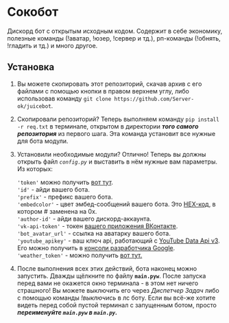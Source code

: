 # Сокобот
Дискорд бот с открытым исходным кодом. Содержит в себе экономику, полезные команды (!аватар, !юзер, !сервер и тд.), рп-команды (!обнять, !гладить и тд.) и много другое.


## Установка


1. Вы можете скопировать этот репозиторий, скачав архив с его файлами с помощью кнопки в правом верхнем углу, либо использовав команду ````git clone https://github.com/Server-ok/juicebot````.
2. Скопировали репозиторий? Теперь выполняем команду ```pip install -r req.txt``` в терминале, открытом в директории ___того самого репозитория___ из первого шага. Эта команда установит все нужные для бота модули.
3. Установили необходимые модули? Отлично! Теперь вы должны открыть файл _`config.py`_ и выставить в нём нужные вам параметры. Из которых:

    `'token'` можно получить [вот тут](https://discord.com/developers "После создания дискорд-бота на этом сайте вы можете получить его токен. Если не знаете как - гуглите xD").  
    `'id'` - айди вашего бота.  
    `'prefix'` - префикс вашего бота.  
    `'embedcolor'` - цвет эмбед-сообщений вашего бота. Это [HEX-код](https://colorscheme.ru/color-names.html), в котором # заменена на 0x.  
    `'author-id'` - айди вашего дискорд-аккаунта.  
    `'vk-api-token'` - токен [вашего приложения ВКонтакте](https://vk.com/dev/vkapp_create).  
    `'bot_avatar_url'` - ссылка на аватарку вашего бота.  
    `'youtube_apikey'` - ваш ключ api, работающий с [YouTube Data Api v3](https://developers.google.com/youtube/v3). Его можно получить в [консоли разработчика Google](https://console.cloud.google.com/apis/dashboard).  
    `'weather_token'` - можно получить [вот тут.](https://openweathermap.org/api)
    
4. После выполнения всех этих действий, бота наконец можно запустить. Дважды щёлкните по файлу **`main.pyw`**. После запуска перед вами не окажется окно терминала - в этом нет ничего страшного! Вы можете выключить его через _Диспетчер Задач_ либо с помощью команды _!выключись_ в лс боту. Если вы всё-же хотите видеть перед собой пустой терминал с запущенным ботом, просто ***переименуйте `main.pyw` в `main.py`.***
